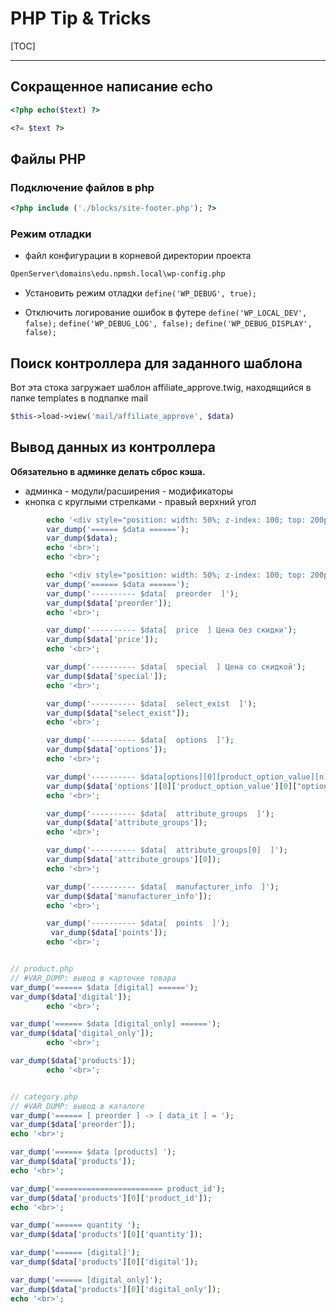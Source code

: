 <!-- PHP Tricks -->

# PHP Tip & Tricks

[TOC]

***

## Сокращенное написание echo

```php
<?php echo($text) ?>

<?= $text ?>
```

## Файлы PHP

### Подключение файлов в php

```php
<?php include ('./blocks/site-footer.php'); ?>
```

### Режим отладки

* файл конфигурации в корневой директории проекта

```bash
OpenServer\domains\edu.npmsh.local\wp-config.php 
```

* Установить режим отладки
`define('WP_DEBUG', true);`

* Отключить логирование ошибок в футере
`define('WP_LOCAL_DEV', false);`
`define('WP_DEBUG_LOG', false);`
`define('WP_DEBUG_DISPLAY', false);`

## Поиск контроллера для заданного шаблона

Вот эта стока загружает шаблон affiliate_approve.twig,
находящийся в папке templates в подпапке mail

```php
$this->load->view('mail/affiliate_approve', $data)
```

## Вывод данных из контроллера

**Обязательно в админке делать сброс кэша.**

* админка - модули/расширения - модификаторы
* кнопка с круглыми стрелками - правый верхний угол

```php
        echo '<div style="position: width: 50%; z-index: 100; top: 200px; background-color: rgba(12, 128, 128, .8); absolute; display: block;"><pre>';
        var_dump('====== $data ======');
        var_dump($data);
        echo '<br>';
        echo '<br>';
```

```php
        echo '<div style="position: width: 50%; z-index: 100; top: 200px; background-color: rgba(12, 128, 128, .8); absolute; display: block;"><pre>';
        var_dump('====== $data ======');
        var_dump('---------- $data[  preorder  ]');
        var_dump($data['preorder']);
        echo '<br>';

        var_dump('---------- $data[  price  ] Цена без скидки');
        var_dump($data['price']);
        echo '<br>';

        var_dump('---------- $data[  special  ] Цена со скидкой');
        var_dump($data['special']);
        echo '<br>';

        var_dump('---------- $data[  select_exist  ]');
        var_dump($data["select_exist"]);
        echo '<br>';

        var_dump('---------- $data[  options  ]');
        var_dump($data['options']);
        echo '<br>';

        var_dump('---------- $data[options][0][product_option_value][n][option_name]');
        var_dump($data['options'][0]['product_option_value'][0]["option_name"]);
        echo '<br>';

        var_dump('---------- $data[  attribute_groups  ]');
        var_dump($data['attribute_groups']);
        echo '<br>';

        var_dump('---------- $data[  attribute_groups[0]  ]');
        var_dump($data['attribute_groups'][0]);
        echo '<br>';

        var_dump('---------- $data[  manufacturer_info  ]');
        var_dump($data['manufacturer_info']);
        echo '<br>';

        var_dump('---------- $data[  points  ]');
         var_dump($data['points']);
        echo '<br>';
```

```php

// product.php
// #VAR_DUMP: вывод в карточке товара
var_dump('====== $data [digital] ======');
var_dump($data['digital']);
        echo '<br>';

var_dump('====== $data [digital_only] ======');
var_dump($data['digital_only']);
        echo '<br>';

var_dump($data['products']);
        echo '<br>';
```

```php

// category.php
// #VAR_DUMP: вывод в каталоге
var_dump('====== [ preorder ] -> [ data_it ] = ');
var_dump($data['preorder']);
echo '<br>';

var_dump('====== $data [products] ');
var_dump($data['products']);
echo '<br>';

var_dump('======================== product_id');
var_dump($data['products'][0]['product_id']);
echo '<br>';

var_dump('====== quantity ');
var_dump($data['products'][0]['quantity']);

var_dump('====== [digital]');
var_dump($data['products'][0]['digital']);

var_dump('====== [digital_only]');
var_dump($data['products'][0]['digital_only']);
echo '<br>';

```
